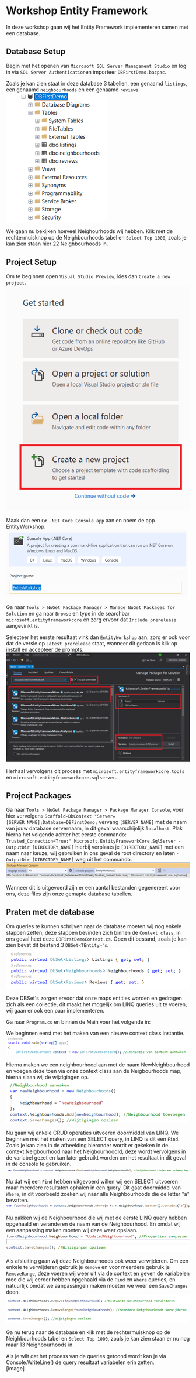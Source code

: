 # Workshop Entity Framework

In deze workshop gaan wij het Entity Framework implementeren samen met een database.

## Database Setup

Begin met het openen van `Microsoft SQL Server Management Studio` en log in via `SQL Server Authentication`en importeer `DBFirstDemo.bacpac`.

Zoals je kan zien staat in deze database 3 tabellen, een genaamd `listings`, een genaamd `neighbourhoods` en een genaamd `reviews`. </br>
<img src="https://github.com/RandyGrouls/nots-wapp-workshop/blob/master/docs/afbeeldingen/db-example.png">

We gaan nu bekijken hoeveel Neighourhoods wij hebben. Klik met de rechtermuisknop op de Neighbourhoods tabel en `Select Top 1000`, zoals je kan zien staan hier 22 Neighbourhoods in.

## Project Setup

Om te beginnen open `Visual Studio Preview`, kies dan `Create a new project`. </br>
<img src="https://github.com/RandyGrouls/nots-wapp-workshop/blob/master/docs/afbeeldingen/NewProject.png">

Maak dan een `C# .NET Core Console app` aan en noem de app EntityWorkshop. </br>
<img src="https://github.com/RandyGrouls/nots-wapp-workshop/blob/master/docs/afbeeldingen/CreateConsoleApp.png">

Ga naar `Tools > NuGet Package Manager > Manage NuGet Packages for Solution` en ga naar `Browse` en type in de searchbar `microsoft.entityframeworkcore` en zorg ervoor dat `Include prerelease` aangevinkt is.

Selecteer het eerste resultaat vink dan `EntityWorkshop` aan, zorg er ook voor dat de versie op `Latest prerelease` staat, wanneer dit gedaan is klik op install en accepteer de prompts. </br>
<img src="https://github.com/RandyGrouls/nots-wapp-workshop/blob/master/docs/afbeeldingen/install-entity-framework.png">

Herhaal vervolgens dit process met `microsoft.entityframeworkcore.tools` en `microsoft.entityframeworkcore.sqlserver`.

## Project Packages

Ga naar `Tools > NuGet Package Manager > Package Manager Console`, voer hier vervolgens `Scaffold-DbContext "Server=[SERVER_NAME];Database=DBFirstDemo;` vervang `[SERVER_NAME]` met de naam van jouw database servernaam, in dit geval waarschijnlijk `localhost`.
Plak hierna het volgende achter het eerste commando: `Trusted_Connection=True;" Microsoft.EntityFrameworkCore.SqlServer -OutputDir [DIRECTORY_NAME]` hierbij verplaats je `[DIRECTORY_NAME]` met een naam naar keuze, wij gebruiken in ons geval de root directory en laten `-OutputDir [DIRECTORY_NAME]` weg uit het commando. </br>
<img src="https://github.com/RandyGrouls/nots-wapp-workshop/blob/master/docs/afbeeldingen/ConsolePackages.png">

Wanneer dit is uitgevoerd zijn er een aantal bestanden gegenereert voor ons, deze files zijn onze gemapte database tabellen.

## Praten met de database

Om queries te kunnen schrijven naar de database moeten wij nog enkele stappen zetten, deze stappen bevinden zich binnen de `Context class`, in ons geval heet deze `DBFirstDemoContext.cs`.
Open dit bestand, zoals je kan zien bevat dit bestand 3 `DBSet<TEntity>'s`. </br>
<img src="https://github.com/RandyGrouls/nots-wapp-workshop/blob/master/docs/afbeeldingen/DBSet.png">

Deze DBSet's zorgen ervoor dat onze maps entities worden en gedragen zich als een collectie, dit maakt het mogelijk om LINQ queries uit te voeren, wij gaan er ook een paar implementeren.

Ga naar `Program.cs` en binnen de Main voer het volgende in:

We beginnen eerst met het maken van een nieuwe context class instantie. </br>
<img src="https://github.com/RandyGrouls/nots-wapp-workshop/blob/master/docs/afbeeldingen/NewContext.png">

Hierna maken we een neighbourhood aan met de naam NewNeighbourhood en voegen deze toen via onze context class aan de Neigbourhoods map, hierna slaan wij de wijzigingen op. </br>
<img src="https://github.com/RandyGrouls/nots-wapp-workshop/blob/master/docs/afbeeldingen/NewNeighbourhood.png">

Nu gaan wij enkele CRUD operaties uitvoeren doormiddel van LINQ.
We beginnen met het maken van een SELECT query, in LINQ is dit een `Find`. Zoals je kan zien in de afbeelding hieronder wordt er gekeken in de context.Neigbourhood naar het NeigbourhoodId, deze wordt vervolgens in de variabel gezet en kan later gebruikt worden om het resultaat in dit geval in de console te gebruiken. </br>
<img src="https://github.com/RandyGrouls/nots-wapp-workshop/blob/master/docs/afbeeldingen/Find.png">

Nu dat wij een `Find` hebben uitgevoerd willen wij een SELECT uitvoeren maar meerdere resultaten ophalen in een query. Dit gaat doormiddel van `Where`, in dit voorbeeld zoeken wij naar alle Neighbourhoods die de letter "a" bevatten. </br>
<img src="https://github.com/RandyGrouls/nots-wapp-workshop/blob/master/docs/afbeeldingen/Where.png">

Nu pakken wij de Neighbourhood die wij met de eerste LINQ query hebben opgehaald en veranderen de naam van de Neighbourhood.
En omdat wij een aanpassing maken moeten wij deze weer opslaan. </br>
<img src="https://github.com/RandyGrouls/nots-wapp-workshop/blob/master/docs/afbeeldingen/ChangeName.png">

Als afsluiting gaan wij deze Neighbourhoods ook weer verwijderen. Om een enkele te verwijderen gebruik je `Remove` en voor meerdere gebruik je `RemoveRange`, deze voeren wij weer uit via de context en geven de variabelen mee die wij eerder hebben opgehaald via de `Find` en `Where` queries, en natuurlijk omdat we aanpassingen maken moeten we weer een `SaveChanges` doen. </br>
<img src="https://github.com/RandyGrouls/nots-wapp-workshop/blob/master/docs/afbeeldingen/Remove.png">

Ga nu terug naar de database en klik met de rechtermuisknop op de Neighbourhoods tabel en `Select Top 1000`, zoals je kan zien staan er nu nog maar 13 Neighbourhoods in.

Als je wilt dat het process van de queries getoond wordt kan je via Console.WriteLine() de query resultaat variabelen erin zetten. </br>
[image]
